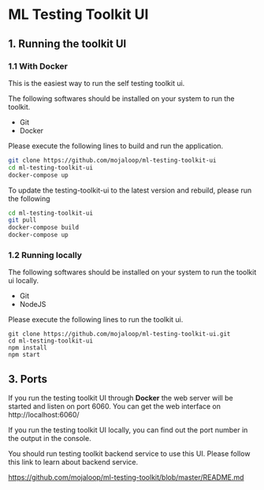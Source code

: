 # ML Testing Toolkit UI

## 1. Running the toolkit UI

### 1.1 With Docker

This is the easiest way to run the self testing toolkit ui.

The following softwares should be installed on your system to run the toolkit.

* Git
* Docker

Please execute the following lines to build and run the application. 

```bash
git clone https://github.com/mojaloop/ml-testing-toolkit-ui
cd ml-testing-toolkit-ui
docker-compose up
```

To update the testing-toolkit-ui to the latest version and rebuild, please run the following
```bash
cd ml-testing-toolkit-ui
git pull
docker-compose build
docker-compose up
```

### 1.2 Running locally

The following softwares should be installed on your system to run the toolkit ui locally.

* Git
* NodeJS
  
Please execute the following lines to run the toolkit ui.

```
git clone https://github.com/mojaloop/ml-testing-toolkit-ui.git
cd ml-testing-toolkit-ui
npm install
npm start
```

## 3. Ports

If you run the testing toolkit UI through **Docker** the web server will be started and listen on port 6060. You can get the web interface on http://localhost:6060/

If you run the testing toolkit UI locally, you can find out the port number in the output in the console.

You should run testing toolkit backend service to use this UI.
Please follow this link to learn about backend service.

https://github.com/mojaloop/ml-testing-toolkit/blob/master/README.md

